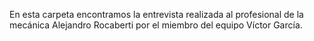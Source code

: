 En esta carpeta encontramos la entrevista realizada al profesional de la mecánica Alejandro Rocaberti por el miembro del equipo Víctor García.
